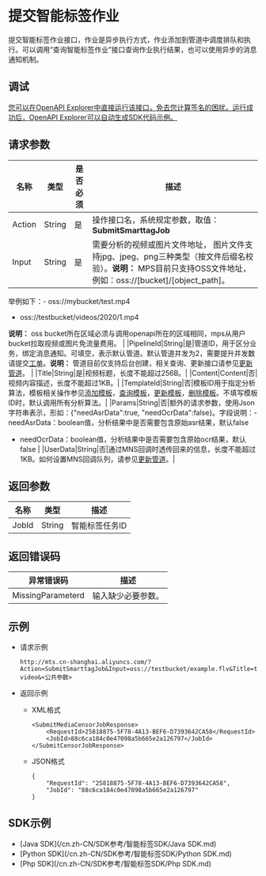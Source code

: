 # 提交智能标签作业

提交智能标签作业接口，作业是异步执行方式，作业添加到管道中调度排队和执行。可以调用“查询智能标签作业”接口查询作业执行结果，也可以使用异步的消息通知机制。

## 调试

[您可以在OpenAPI Explorer中直接运行该接口，免去您计算签名的困扰。运行成功后，OpenAPI Explorer可以自动生成SDK代码示例。](https://api.aliyun.com/#product=Mts&api=SubmitSmarttagJob&type=RPC&version=2014-06-18)

## 请求参数

|名称|类型|是否必须|描述|
|--|--|----|--|
|Action|String|是|操作接口名，系统规定参数，取值：**SubmitSmarttagJob**|
|Input|String|是|需要分析的视频或图片文件地址， 图片文件支持jpg、jpeg、png三种类型（按文件后缀名校验）。**说明：** MPS目前只支持OSS文件地址，例如：oss://\[bucket\]/\[object\_path\]。

举例如下：-   oss://mybucket/test.mp4
-   oss://testbucket/videos/2020/1.mp4

**说明：** oss bucket所在区域必须与调用openapi所在的区域相同，mps从用户bucket拉取视频或图片免流量费用。 |
|PipelineId|String|是|管道ID，用于区分业务，绑定消息通知。可填空，表示默认管道。默认管道并发为2，需要提升并发数请提交[工单](https://selfservice.console.aliyun.com/ticket/category/mts/today)。**说明：** 管道目前仅支持后台创建，相关查询、更新接口请参见[更新管道](/cn.zh-CN/API参考/管道接口/更新管道.md)。 |
|Title|String|是|视频标题，长度不能超过256B。|
|Content|Content|否|视频内容描述，长度不能超过1KB。|
|TemplateId|String|否|模板ID用于指定分析算法，模板相关操作参见[添加模板](/cn.zh-CN/API参考/智能标签接口/添加模板.md)，[查询模板](/cn.zh-CN/API参考/智能标签接口/查询模板.md)，[更新模板](/cn.zh-CN/API参考/智能标签接口/更新模板.md)，[删除模板](/cn.zh-CN/API参考/智能标签接口/删除模板.md)。不填写模板ID时，默认调用所有分析算法。|
|Params|String|否|额外的请求参数，使用Json字符串表示，形如：\{"needAsrData":true, "needOcrData":false\}。字段说明：-   needAsrData：boolean值，分析结果中是否需要包含原始asr结果，默认false
-   needOcrData：boolean值，分析结果中是否需要包含原始ocr结果，默认false |
|UserData|String|否|通过MNS回调时透传回来的信息，长度不能超过1KB。如何设置MNS回调队列，请参见[更新管道](/cn.zh-CN/API参考/管道接口/更新管道.md)。|

## 返回参数

|名称|类型|描述|
|--|--|--|
|JobId|String|智能标签任务ID|

## 返回错误码

|异常错误码|描述|
|-----|--|
|MissingParameterd|输入缺少必要参数。|

## 示例

-   请求示例

    ```
    http://mts.cn-shanghai.aliyuncs.com/?Action=SubmitSmarttagJob&Input=oss://testbucket/example.flv&Title=test-video&<公共参数>
    ```

-   返回示例
    -   XML格式

        ```
        <SubmitMediaCensorJobResponse>
            <RequestId>25818875-5F78-4A13-BEF6-D7393642CA58</RequestId>
            <JobId>88c6ca184c0e47098a5b665e2a126797</JobId>
        </SubmitCensorJobResponse>
        ```

    -   JSON格式

        ```
        {
            "RequestId": "25818875-5F78-4A13-BEF6-D7393642CA58",
            "JobId": "88c6ca184c0e47098a5b665e2a126797"
        }
        ```


## SDK示例

-   [Java SDK](/cn.zh-CN/SDK参考/智能标签SDK/Java SDK.md)
-   [Python SDK](/cn.zh-CN/SDK参考/智能标签SDK/Python SDK.md)
-   [Php SDK](/cn.zh-CN/SDK参考/智能标签SDK/Php SDK.md)

